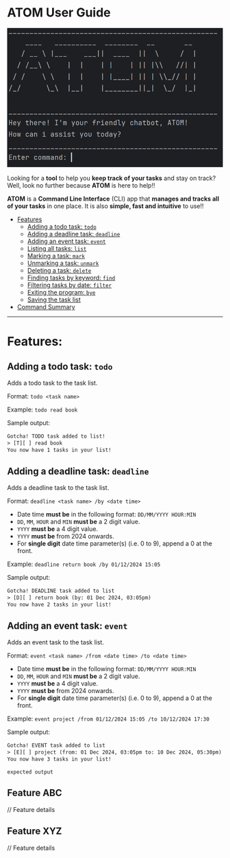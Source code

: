 # ATOM User Guide

![](/./docs/AtomScreenshot.png)

Looking for a **tool** to help you **keep track of your tasks** and stay on track?
Well, look no further because **ATOM** is here to help!! 

**ATOM** is a **Command Line Interface** (CLI) app that **manages and tracks all 
of your tasks** in one place. It is also **simple, fast and intuitive** to use!!

- [Features]()
  - [Adding a todo task: `todo`](#adding-a-todo-task-todo)
  - [Adding a deadline task: `deadline`](#adding-a-deadline-task-deadline)
  - [Adding an event task: `event`](#adding-an-event-task-event)
  - [Listing all tasks: `list`](#listing-all-tasks-list)
  - [Marking a task: `mark`](#marking-a-task-mark)
  - [Unmarking a task: `unmark`](#unmarking-a-task-unmark)
  - [Deleting a task: `delete`](#deleting-a-task-delete)
  - [Finding tasks by keyword: `find`](#finding-tasks-by-keyword-find)
  - [Filtering tasks by date: `filter`](#filtering-tasks-by-date-filter)
  - [Exiting the program: `bye`](#exiting-the-program-bye)
  - [Saving the task list](#saving-the-task-list)
- [Command Summary](#command-summary)

___
# Features:

## Adding a todo task: `todo`

Adds a todo task to the task list.

Format: `todo <task name>`

Example: `todo read book`

Sample output:

```
Gotcha! TODO task added to list!
> [T][ ] read book
You now have 1 tasks in your list!
```

## Adding a deadline task: `deadline`

Adds a deadline task to the task list.

Format: `deadline <task name> /by <date time>`

- Date time **must be** in the following format: `DD/MM/YYYY HOUR:MIN`
- `DD`, `MM`, `HOUR` and `MIN` **must be** a 2 digit value.
- `YYYY` **must be** a 4 digit value.
- `YYYY` **must be** from 2024 onwards.
- For **single digit** date time parameter(s) (i.e. 0 to 9),
  append a 0 at the front.

Example: `deadline return book /by 01/12/2024 15:05`

Sample output:

```
Gotcha! DEADLINE task added to list
> [D][ ] return book (by: 01 Dec 2024, 03:05pm)
You now have 2 tasks in your list!
```

## Adding an event task: `event`

Adds an event task to the task list.

Format: `event <task name> /from <date time> /to <date time>`

- Date time **must be** in the following format: `DD/MM/YYYY HOUR:MIN`
- `DD`, `MM`, `HOUR` and `MIN` **must be** a 2 digit value.
- `YYYY` **must be** a 4 digit value.
- `YYYY` **must be** from 2024 onwards.
- For **single digit** date time parameter(s) (i.e. 0 to 9), 
append a 0 at the front.

Example: `event project /from 01/12/2024 15:05 /to 10/12/2024 17:30`

Sample output:

``` 
Gotcha! EVENT task added to list
> [E][ ] project (from: 01 Dec 2024, 03:05pm to: 10 Dec 2024, 05:30pm)
You now have 3 tasks in your list!
```

```
expected output
```

## Feature ABC

// Feature details


## Feature XYZ

// Feature details